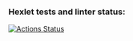 ### Hexlet tests and linter status:
[![Actions Status](https://github.com/12oprs/java-project-lvl1/workflows/hexlet-check/badge.svg)](https://github.com/12oprs/java-project-lvl1/actions)